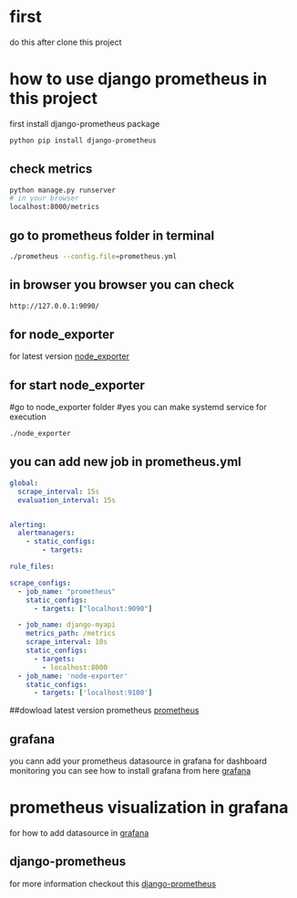 # first
do this after clone this project 

# how to use django prometheus in this project 
first install django-prometheus package 

```bash 
python pip install django-prometheus
```

## check metrics 
```bash
python manage.py runserver
# in your browser
localhost:8000/metrics
```
##  go to prometheus folder in terminal
```bash
./prometheus --config.file=prometheus.yml
```
## in browser you browser you can check
```bash
http://127.0.0.1:9090/
```

## for node_exporter
for latest version [node_exporter](https://prometheus.io/download/#node_exporter)

## for start node_exporter
#go to node_exporter folder
#yes you can make systemd service for execution 
```bash
./node_exporter
```

## you can add new job in prometheus.yml 
```yaml
global:
  scrape_interval: 15s 
  evaluation_interval: 15s 


alerting:
  alertmanagers:
    - static_configs:
        - targets:

rule_files:

scrape_configs:
  - job_name: "prometheus"
    static_configs:
      - targets: ["localhost:9090"]

  - job_name: django-myapi
    metrics_path: /metrics
    scrape_interval: 10s
    static_configs:
      - targets:
        - localhost:8000
  - job_name: 'node-exporter'
    static_configs:
      - targets: ['localhost:9100']
```
##dowload latest version prometheus 
[prometheus](https://prometheus.io/download/)

## grafana 
you cann add your prometheus datasource in grafana for dashboard monitoring 
you can see how to install grafana from here [grafana](https://grafana.com/docs/grafana/latest/installation/)

# prometheus visualization in grafana 
for how to add datasource in [grafana](https://prometheus.io/docs/visualization/grafana/)

## django-prometheus 
for more information checkout this [django-prometheus](https://github.com/korfuri/django-prometheus)




